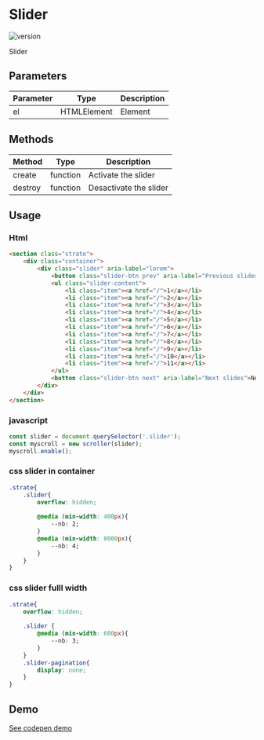 
# Slider

![version](https://img.shields.io/github/manifest-json/v/Natjo/slider)

Slider


## Parameters
| Parameter | Type | Description |
| ------ | ------ | ------ |
| el | HTMLElement | Element |

## Methods
| Method | Type | Description |
| ------ | ------ | ------ |
| create | function | Activate the slider |
| destroy | function | Desactivate the slider |


## Usage

### Html
```html
<section class="strate">
	<div class="container">
		<div class="slider" aria-label="lorem">
			<button class="slider-btn prev" aria-label="Previous slides">Prev</button>
			<ul class="slider-content">
				<li class="item"><a href="/">1</a></li>
				<li class="item"><a href="/">2</a></li>
				<li class="item"><a href="/">3</a></li>
				<li class="item"><a href="/">4</a></li>
				<li class="item"><a href="/">5</a></li>
				<li class="item"><a href="/">6</a></li>
				<li class="item"><a href="/">7</a></li>
				<li class="item"><a href="/">8</a></li>
				<li class="item"><a href="/">9</a></li>
				<li class="item"><a href="/">10</a></li>
				<li class="item"><a href="/">11</a></li>
			</ul>
			<button class="slider-btn next" aria-label="Next slides">Next</button>
		</div>
	</div>
</section>
```

### javascript
```javascript
const slider = document.querySelector('.slider');
const myscroll = new scroller(slider);
myscroll.enable();
```

### css slider in container
```css
.strate{
	.slider{
		overflow: hidden;
		
		@media (min-width: 400px){
			--nb: 2;
		}
		@media (min-width: 8000px){
			--nb: 4;
		}
	}
}
```

### css slider fulll width
```css
.strate{
    overflow: hidden;
    
	.slider {
		@media (min-width: 600px){
			--nb: 3;
		}
	}
	.slider-pagination{
		display: none;
	}
}
```

## Demo
[See codepen demo](https://codepen.io/natjo/pen/JjOPMMX)